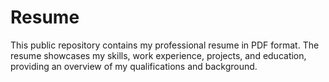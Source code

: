 # Resume
This public repository contains my professional resume in PDF format. The resume showcases my skills, work experience, projects, and education, providing an overview of my qualifications and background.
